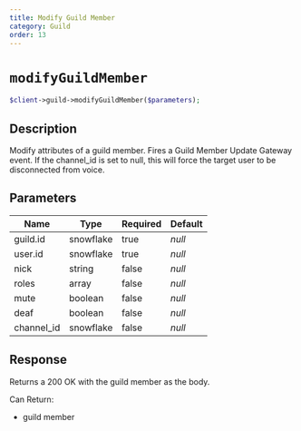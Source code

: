 ```yaml
---
title: Modify Guild Member
category: Guild
order: 13
---
```


# `modifyGuildMember`

```php
$client->guild->modifyGuildMember($parameters);
```

## Description

Modify attributes of a guild member.  Fires a Guild Member Update Gateway event. If the channel_id is set to null, this will force the target user to be disconnected from voice.

## Parameters


Name | Type | Required | Default
--- | --- | --- | ---
guild.id | snowflake | true | *null*
user.id | snowflake | true | *null*
nick | string | false | *null*
roles | array | false | *null*
mute | boolean | false | *null*
deaf | boolean | false | *null*
channel_id | snowflake | false | *null*

## Response

Returns a 200 OK with the guild member as the body.

Can Return:

* guild member
